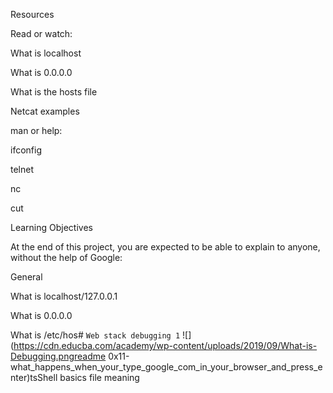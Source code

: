 Resources

Read or watch:

What is localhost

What is 0.0.0.0

What is the hosts file

Netcat examples

man or help:

ifconfig

telnet

nc

cut

Learning Objectives

At the end of this project, you are expected to be able to explain to anyone, without the help of Google:

General

What is localhost/127.0.0.1

What is 0.0.0.0

What is /etc/hos# `Web stack debugging 1`
![](https://cdn.educba.com/academy/wp-content/uploads/2019/09/What-is-Debugging.pngreadme 0x11-what_happens_when_your_type_google_com_in_your_browser_and_press_enter)tsShell basics
file meaning
